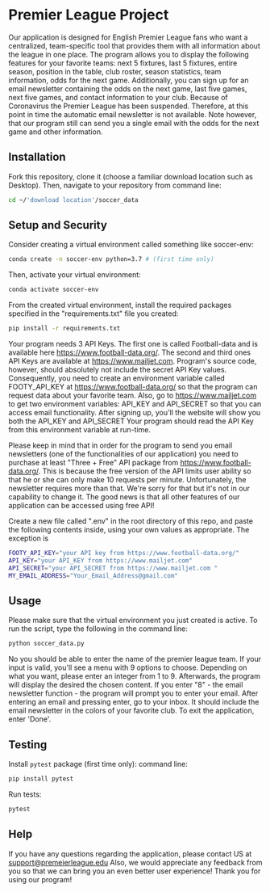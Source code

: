 # Premier League Project

Our application is designed for English Premier League fans who want a centralized, team-specific tool that provides them with all information about the league in one place. The program allows you to display the following features for your favorite teams: next 5 fixtures, last 5 fixtures, entire season, position in the table, club roster, season statistics, team information, odds for the next game.
Additionally, you can sign up for an email newsletter containing the odds on the next game, last five games, next five games, and contact information to your club. Because of Coronavirus the Premier League has been suspended. Therefore, at this point in time the automatic email newsletter is not available. Note however, that our program still can send you a single email with the odds for the next game and other information.


## Installation
Fork this repository, clone it (choose a familiar download location such as Desktop). Then, navigate to your repository from command line:
```sh
cd ~/'download location'/soccer_data
```
## Setup and Security
Consider creating a virtual environment called something like soccer-env:
```sh
conda create -n soccer-env python=3.7 # (first time only)
```
Then, activate your virtual environment:
```sh
conda activate soccer-env
```
From the created virtual environment, install the required packages specified in the "requirements.txt" file you created:
```sh
pip install -r requirements.txt
```
Your program needs 3 API Keys. The first one is called Football-data and is available here https://www.football-data.org/. The second and third ones API Keys are available at https://www.mailjet.com. Program's source code, however, should absolutely not include the secret API Key values.
Consequently, you need to create an environment variable called FOOTY_API_KEY at https://www.football-data.org/ so that the program can request data about your favorite team. Also, go to https://www.mailjet.com to get two environment variables: API_KEY and API_SECRET so that you can access email functionality. After signing up, you'll the website will show you both the API_KEY and API_SECRET Your program should read the API Key from this environment variable at run-time.

Please keep in mind that in order for the program to send you email newsletters (one of the functionalities of our application) you need to purchase at least "Three + Free"  API package from https://www.football-data.org/. This is because the free version of the API limits user ability so that he or she can only make 10 requests per minute. Unfortunately, the newsletter requires more than that. We're sorry for that but it's not in our capability to change it. The good news is that all other features of our application can be accessed using free API!

Create a new file called ".env" in the root directory of this repo, and paste the following contents inside, using your own values as appropriate. The exception is 
```sh
FOOTY_API_KEY="your API key from https://www.football-data.org/"
API_KEY="your API_KEY from https://www.mailjet.com"
API_SECRET="your API_SECRET from https://www.mailjet.com "
MY_EMAIL_ADDRESS="Your_Email_Address@gmail.com"
```

## Usage
Please make sure that the virtual environment you just created is active. To run the script, type the following in the command line:
```sh
python soccer_data.py
```

No you should be able to enter the name of the premier league team. If your input is valid, you'll see a menu with 9 options to choose. Depending on what you want, please enter an integer from 1 to 9. Afterwards, the program will display the desired the chosen content. If you enter "8" - the email newsletter function - the program will prompt you to enter your email. After entering an email and pressing enter, go to your inbox. It should include the email newsletter in the colors of your favorite club. To exit the application, enter 'Done'.


## Testing
Install ```pytest``` package (first time only):
command line:
```sh
pip install pytest
```

Run tests:

```sh
pytest
```

## Help

If you have any questions regarding the application, please contact US at support@premeierleague.edu
Also, we would appreciate any feedback from you so that we can bring you an even better user experience!
Thank you for using our program!